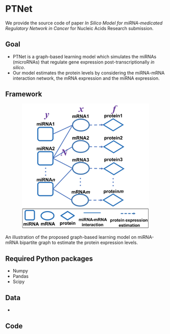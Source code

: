 # PTNet
We provide the source code of paper *In Silico Model for miRNA-medicated Regulatory Network in Cancer* for Nucleic Acids Research submission.

## Goal
 - PTNet is a graph-based learning model which simulates the miRNAs (microRNAs) that regulate gene expression post-transcriptionally *in silico*.
 - Our model estimates the protein levels by considering the miRNA-mRNA interaction network, the mRNA expression and the miRNA expression.

## Framework
<p align="center">
  <img src="PTNet.png" width="400">
  <figcaption>An illustration of the proposed graph-based learning model on miRNA-mRNA bipartite graph to estimate the protein expression levels.</figcaption>
</p>

## Required Python packages
 - Numpy
 - Pandas
 - Scipy

## Data
 - 

## Code
